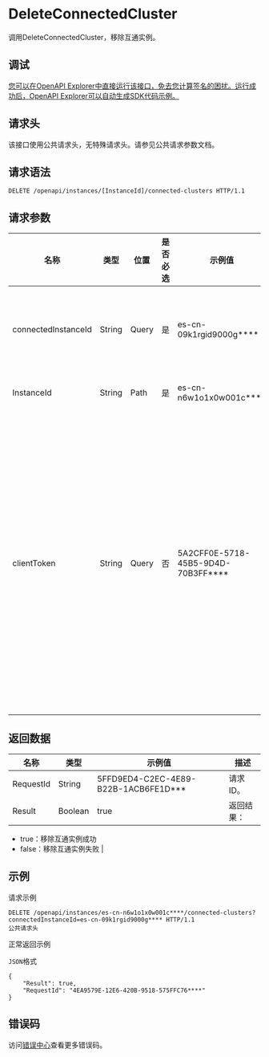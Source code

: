 # DeleteConnectedCluster

调用DeleteConnectedCluster，移除互通实例。

## 调试

[您可以在OpenAPI Explorer中直接运行该接口，免去您计算签名的困扰。运行成功后，OpenAPI Explorer可以自动生成SDK代码示例。](https://api.aliyun.com/#product=elasticsearch&api=DeleteConnectedCluster&type=ROA&version=2017-06-13)

## 请求头

该接口使用公共请求头，无特殊请求头。请参见公共请求参数文档。

## 请求语法

```
DELETE /openapi/instances/[InstanceId]/connected-clusters HTTP/1.1
```

## 请求参数

|名称|类型|位置|是否必选|示例值|描述|
|--|--|--|----|---|--|
|connectedInstanceId|String|Query|是|es-cn-09k1rgid9000g\*\*\*\*|已进行网络互通的远程实例ID。 |
|InstanceId|String|Path|是|es-cn-n6w1o1x0w001c\*\*\*\*|当前实例ID。 |
|clientToken|String|Query|否|5A2CFF0E-5718-45B5-9D4D-70B3FF\*\*\*\*|用于保证请求的幂等性。由客户端生成该参数值，要保证在不同请求间唯一，最大不超过64个ASCII字符。 |

## 返回数据

|名称|类型|示例值|描述|
|--|--|---|--|
|RequestId|String|5FFD9ED4-C2EC-4E89-B22B-1ACB6FE1D\*\*\*|请求ID。 |
|Result|Boolean|true|返回结果：

 -   true：移除互通实例成功
-   false：移除互通实例失败 |

## 示例

请求示例

```
DELETE /openapi/instances/es-cn-n6w1o1x0w001c****/connected-clusters?connectedInstanceId=es-cn-09k1rgid9000g**** HTTP/1.1
公共请求头
```

正常返回示例

`JSON`格式

```
{
	"Result": true,
	"RequestId": "4EA9579E-12E6-420B-9518-575FFC76****"
}
```

## 错误码

访问[错误中心](https://error-center.aliyun.com/status/product/elasticsearch)查看更多错误码。

